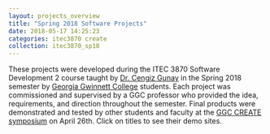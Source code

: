 ```yaml
---
layout: projects_overview
title: "Spring 2018 Software Projects"
date: 2018-05-17 14:25:23
categories: itec3870 create
collection: itec3870_sp18
---
```


These projects were developed during the ITEC 3870 Software
Development 2 course taught by [Dr. Cengiz Gunay][gunay-ggc] in the
Spring 2018 semester by [Georgia Gwinnett College][ggc] students. Each
project was commissioned and supervised by a GGC professor who
provided the idea, requirements, and direction throughout the
semester. Final products were demonstrated and tested by other
students and faculty at the [GGC CREATE symposium][create] on April 26th. Click on
titles to see their demo sites.

<!-- lightgallery -->
<script src="https://code.jquery.com/jquery-2.2.4.min.js"></script>
<script src="https://cdn.jsdelivr.net/lightgallery/1.3.7/js/lightgallery.min.js">
</script>
<script src="https://cdn.jsdelivr.net/g/lg-zoom"></script>

<script type="text/javascript">

    $(document).ready(function() {

        $("body").lightGallery({

            zoom: true,
            selector: 'a#lightgallery',
            selectWithin: 'body'

        });

    });

</script>

[ggc]: http://www.ggc.edu
[gunay-ggc]: http://www.ggc.edu/about-ggc/directory/cengiz-gunay
[create]: https://www.facebook.com/georgiagwinnett/photos/ms.c.eJxdz0EKADEMAsAflaYx0fz~;Ywt7KNTrIIqxo3IaRSkD4IornDFRV5uwX9HusMxUeQZ04Xm3FN6jHJmg0gXHRW3N4P~;0Ay4NMx8~-.bps.a.10153964573906447.1073741919.78573401446/10153964578831447/?type=3&theater
